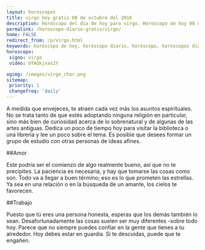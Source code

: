 ```yaml
---
layout: horoscopos
title: virgo hoy gratis 08 de octubre del 2016 
description: Horóscopo del dia de hoy para virgo. Horoscopo de hoy 08 de octubre del 2016. Las predicciones de amor, trabajo, vida personal gratis.
permalink: /horoscopo-diario-gratis/virgo/
home: FALSE
redirect_from: /p/virgo.html
keywords: horóscopo de hoy, horóscopo diario, horóscopo, horoscopos diarios gratis del dia de hoy, horóscopo diario gratis,horóscopo 2016, horóscopo esperanza gracia, horoscopo virgo hoy, horoscop, horóscopos gratis, horoscopo virgo, horoscopo virgo 2016, Tarot, Astrologia, Zodíaco, virgo, horoscopo gratis
horoscopo:
 signo: virgo
 video: UfAQkjxas2Y

ogimg: /images/virgo_char.png
sitemap:
 priority: 1
 changefreq: 'daily'
---
```



A medida que envejeces, te atraen cada vez más los asuntos espirituales. No se trata tanto de que estés adoptando ninguna religión en particular, sino más bien de curiosidad acerca de lo sobrenatural y de algunas de las artes antiguas. Dedica un poco de tiempo hoy para visitar la biblioteca o una librería y lee un poco sobre el tema. Es posible que desees formar un grupo de estudio con otras personas de ideas afines.

##Amor

Este podría ser el comienzo de algo realmente bueno, así que no te precipites. La paciencia es necesaria, y hay que tomarse las cosas como son. Todo va a llegar a buen término; eso es lo que prometen las estrellas. Ya sea en una relación o en la búsqueda de un amante, los cielos te favorecen.

##Trabajo

Puesto que tú eres una persona honesta, esperas que los demás también lo sean. Desafortunadamente las cosas suelen ser muy diferentes -sobre todo hoy. Parece que no siempre puedes confiar en la gente que tienes a tu alrededor. Hoy debes estar en guardia. Si te descuidas, puede que te engañen.